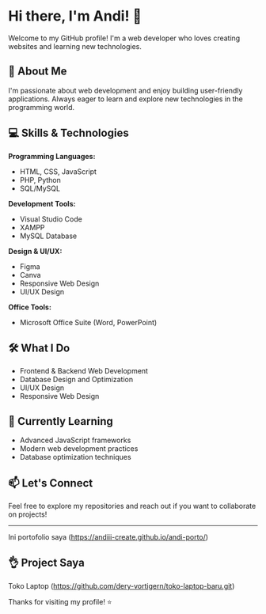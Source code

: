 # Hi there, I'm Andi! 👋

Welcome to my GitHub profile! I'm a web developer who loves creating websites and learning new technologies.

## 🚀 About Me

I'm passionate about web development and enjoy building user-friendly applications. Always eager to learn and explore new technologies in the programming world.

## 💻 Skills & Technologies

**Programming Languages:**
- HTML, CSS, JavaScript
- PHP, Python
- SQL/MySQL

**Development Tools:**
- Visual Studio Code
- XAMPP
- MySQL Database

**Design & UI/UX:**
- Figma
- Canva
- Responsive Web Design
- UI/UX Design

**Office Tools:**
- Microsoft Office Suite (Word, PowerPoint)

## 🛠️ What I Do

- Frontend & Backend Web Development
- Database Design and Optimization
- UI/UX Design
- Responsive Web Design

## 🌱 Currently Learning

- Advanced JavaScript frameworks
- Modern web development practices
- Database optimization techniques

## 📫 Let's Connect

Feel free to explore my repositories and reach out if you want to collaborate on projects!

---
Ini portofolio saya (https://andiii-create.github.io/andi-porto/)

## 👌 Project Saya 
Toko Laptop (https://github.com/dery-vortigern/toko-laptop-baru.git)

Thanks for visiting my profile! ⭐
